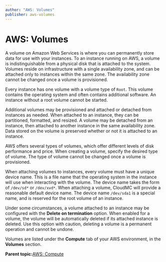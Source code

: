 ```yaml
---
author: "AWS: Volumes"
publisher: aws-volumes
---
```


# AWS: Volumes

A volume on Amazon Web Services is where you can permanently store data for use with your instances. To an instance running on AWS, a volume is indistinguishable from a physical disk that is attached to the system. Volumes reside on infrastructure with a single availability zone, and can be attached only to instances within the same zone. The availability zone cannot be changed once a volume is provisioned.

Every instance has one volume with a volume type of `Root`. This volume contains the operating system and often contains additional software. An instance without a root volume cannot be started.

Additional volumes may be provisioned and attached or detached from instances as needed. When attached to an instance, they can be partitioned, formatted, and resized. A volume may be detached from an instance, then attached to another instance in the same availability zone. Data stored on the volume is preserved whether or not it is attached to an instance.

AWS offers several types of volumes, which offer different levels of disk performance and price. When creating a volume, specify the desired type of volume. The type of volume cannot be changed once a volume is provisioned.

When attaching volumes to instances, every volume must have a unique device name. This is a file name that the operating system in the instance will use when interacting with the volume. The device name takes the form of `/dev/sd*` or `/dev/xvd*`. When attaching a volume, CloudMC will provide a reasonable default device name. The device name `/dev/sda1` is a special name, and is reserved for the root volume of an instance.

Under some circumstances, a volume attached to an instance may be configured with the **Delete on termination** option. When enabled for a volume, the volume will be automatically deleted if its attached instance is deleted. Use this option with caution, deleting a volume is a permanent operation and cannot be undone.

Volumes are listed under the **Compute** tab of your AWS environment, in the **Volumes** section.

**Parent topic:**[AWS: Compute](aws-compute.md)

